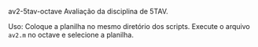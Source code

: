 av2-5tav-octave
Avaliação da disciplina de 5TAV.

Uso:
Coloque a planilha no mesmo diretório dos scripts.
Execute o arquivo `av2.m` no octave e selecione a planilha.